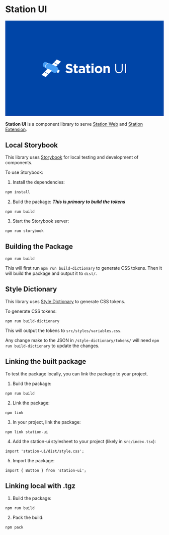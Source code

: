 # Station UI

![Banner](Banner.png)

**Station UI** is a component library to serve [Station Web](https://github.com/terra-money/station) and [Station Extension](https://github.com/terra-money/station-extension).

## Local Storybook

This library uses [Storybook](https://storybook.js.org/) for local testing and development of components.

To use Storybook:

1. Install the dependencies:

```bash
npm install
```

2. Build the package:
***This is primary to build the tokens***

```
npm run build
```

3. Start the Storybook server:

```
npm run storybook
```

## Building the Package
```
npm run build
```
This will first run `npm run build-dictionary` to generate CSS tokens.
Then it will build the package and output it to `dist/`.

## Style Dictionary
This library uses [Style Dictionary](https://amzn.github.io/style-dictionary/#/) to generate CSS tokens.

To generate CSS tokens:
```
npm run build-dictionary
```
This will output the tokens to `src/styles/variables.css`.

Any change make to the JSON in `/style-dictionary/tokens/` will need `npm run build-dictionary` to update the changes.

## Linking the built package
To test the package locally, you can link the package to your project.

1. Build the package:
```
npm run build
```
2. Link the package:
```
npm link
```
3. In your project, link the package:
```
npm link station-ui
```
4. Add the station-ui stylesheet to your project (likely in `src/index.tsx`):
```
import 'station-ui/dist/style.css';
```
5. Import the package:
```
import { Button } from 'station-ui';
```

## Linking local with .tgz

1. Build the package:
```
npm run build
```
2. Pack the build:
```
npm pack
```
